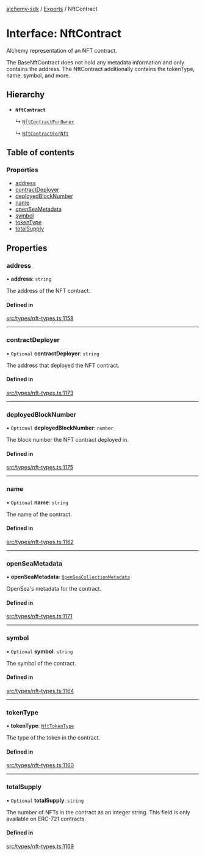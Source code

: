 [alchemy-sdk](../README.md) / [Exports](../modules.md) / NftContract

# Interface: NftContract

Alchemy representation of an NFT contract.

The BaseNftContract does not hold any metadata information and only contains
the address. The NftContract additionally contains the tokenType, name,
symbol, and more.

## Hierarchy

- **`NftContract`**

  ↳ [`NftContractForOwner`](NftContractForOwner.md)

  ↳ [`NftContractForNft`](NftContractForNft.md)

## Table of contents

### Properties

- [address](NftContract.md#address)
- [contractDeployer](NftContract.md#contractdeployer)
- [deployedBlockNumber](NftContract.md#deployedblocknumber)
- [name](NftContract.md#name)
- [openSeaMetadata](NftContract.md#openseametadata)
- [symbol](NftContract.md#symbol)
- [tokenType](NftContract.md#tokentype)
- [totalSupply](NftContract.md#totalsupply)

## Properties

### address

• **address**: `string`

The address of the NFT contract.

#### Defined in

[src/types/nft-types.ts:1158](https://github.com/alchemyplatform/alchemy-sdk-js/blob/fb68bb4a/src/types/nft-types.ts#L1158)

___

### contractDeployer

• `Optional` **contractDeployer**: `string`

The address that deployed the NFT contract.

#### Defined in

[src/types/nft-types.ts:1173](https://github.com/alchemyplatform/alchemy-sdk-js/blob/fb68bb4a/src/types/nft-types.ts#L1173)

___

### deployedBlockNumber

• `Optional` **deployedBlockNumber**: `number`

The block number the NFT contract deployed in.

#### Defined in

[src/types/nft-types.ts:1175](https://github.com/alchemyplatform/alchemy-sdk-js/blob/fb68bb4a/src/types/nft-types.ts#L1175)

___

### name

• `Optional` **name**: `string`

The name of the contract.

#### Defined in

[src/types/nft-types.ts:1162](https://github.com/alchemyplatform/alchemy-sdk-js/blob/fb68bb4a/src/types/nft-types.ts#L1162)

___

### openSeaMetadata

• **openSeaMetadata**: [`OpenSeaCollectionMetadata`](OpenSeaCollectionMetadata.md)

OpenSea's metadata for the contract.

#### Defined in

[src/types/nft-types.ts:1171](https://github.com/alchemyplatform/alchemy-sdk-js/blob/fb68bb4a/src/types/nft-types.ts#L1171)

___

### symbol

• `Optional` **symbol**: `string`

The symbol of the contract.

#### Defined in

[src/types/nft-types.ts:1164](https://github.com/alchemyplatform/alchemy-sdk-js/blob/fb68bb4a/src/types/nft-types.ts#L1164)

___

### tokenType

• **tokenType**: [`NftTokenType`](../enums/NftTokenType.md)

The type of the token in the contract.

#### Defined in

[src/types/nft-types.ts:1160](https://github.com/alchemyplatform/alchemy-sdk-js/blob/fb68bb4a/src/types/nft-types.ts#L1160)

___

### totalSupply

• `Optional` **totalSupply**: `string`

The number of NFTs in the contract as an integer string. This field is only
available on ERC-721 contracts.

#### Defined in

[src/types/nft-types.ts:1169](https://github.com/alchemyplatform/alchemy-sdk-js/blob/fb68bb4a/src/types/nft-types.ts#L1169)
